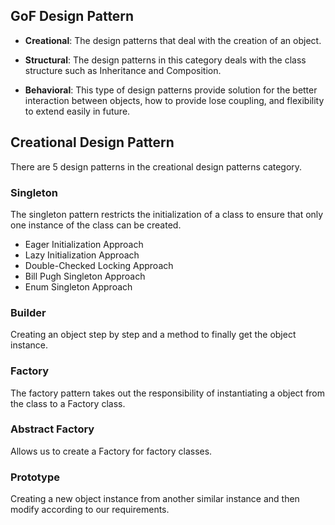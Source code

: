 ## GoF Design Pattern
- **Creational**: The design patterns that deal with the creation of an object.

- **Structural**: The design patterns in this category deals with the class structure such as Inheritance and Composition.

- **Behavioral**: This type of design patterns provide solution for the better interaction between objects, how to provide lose coupling, and flexibility to extend easily in future.

## Creational Design Pattern
There are 5 design patterns in the creational design patterns category.

### Singleton
The singleton pattern restricts the initialization of a class to ensure that only one instance of the class can be
created.
- Eager Initialization Approach
- Lazy Initialization Approach
- Double-Checked Locking Approach
- Bill Pugh Singleton Approach
- Enum Singleton Approach

### Builder
Creating an object step by step and a method to finally get the object instance.

### Factory
The factory pattern takes out the responsibility of instantiating a object from the class to a Factory class.

### Abstract Factory
Allows us to create a Factory for factory classes.

### Prototype
Creating a new object instance from another similar instance and then modify according to our requirements.
